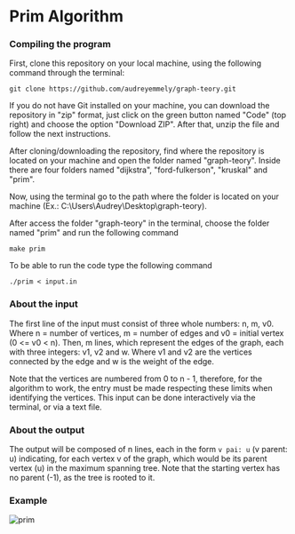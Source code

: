 # Prim Algorithm

### Compiling the program
First, clone this repository on your local machine, using the following command through the terminal:
```
git clone https://github.com/audreyemmely/graph-teory.git
```
If you do not have Git installed on your machine, you can download the repository in "zip" format, just click on the green button named "Code" (top right) and choose the option "Download ZIP". After that, unzip the file and follow the next instructions.

After cloning/downloading the repository, find where the repository is located on your machine and open the folder named "graph-teory". Inside there are four folders named "dijkstra", "ford-fulkerson", "kruskal" and "prim".

Now, using the terminal go to the path where the folder is located on your machine (Ex.: C:\Users\Audrey\Desktop\graph-teory).

After access the folder "graph-teory" in the terminal, choose the folder named "prim" and run the following command
```
make prim
```
To be able to run the code type the following command
```
./prim < input.in
```

### About the input
The first line of the input must consist of three whole numbers: n, m, v0. Where n = number of vertices, m = number of edges and v0 = initial vertex (0 <= v0 < n).
Then, m lines, which represent the edges of the graph, each with three integers: v1, v2 and w. Where v1 and v2 are the vertices connected by the edge and w is the weight of the edge.

Note that the vertices are numbered from 0 to n - 1, therefore, for the algorithm to work, the entry must be made respecting these limits when identifying the vertices.
This input can be done interactively via the terminal, or via a text file.

### About the output 
The output will be composed of n lines, each in the form ```v pai: u``` (v parent: u) indicating, for each vertex v of the graph, which would be its parent vertex (u) in the maximum spanning tree. Note that the starting vertex has no parent (-1), as the tree is rooted to it.

### Example 
![prim](https://user-images.githubusercontent.com/52829664/134730102-a981c29f-d840-49d5-8934-7600866c6095.png)
